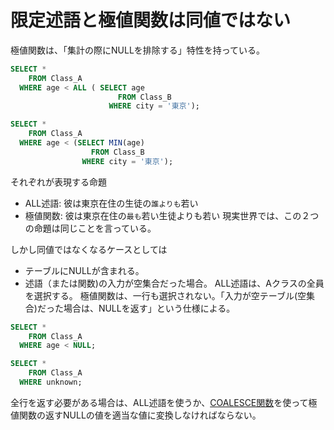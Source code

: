# 限定述語と極値関数は同値ではない
極値関数は、「集計の際にNULLを排除する」特性を持っている。

```sql
SELECT *
	FROM Class_A
  WHERE age < ALL ( SELECT age
						FROM Class_B
					  WHERE city = '東京');
```

```sql
SELECT * 
	FROM Class_A
  WHERE age < (SELECT MIN(age)
				  FROM Class_B
				WHERE city = '東京');
```

それぞれが表現する命題
- ALL述語: 彼は東京在住の生徒の`誰よりも`若い
- 極値関数: 彼は東京在住の`最も`若い生徒よりも若い
現実世界では、この２つの命題は同じことを言っている。

しかし同値ではなくなるケースとしては
- テーブルにNULLが含まれる。
- 述語（または関数)の入力が空集合だった場合。
ALL述語は、Aクラスの全員を選択する。
極値関数は、一行も選択されない。「入力が空テーブル(空集合)だった場合は、NULLを返す」という仕様による。

```sql
SELECT *
	FROM Class_A
  WHERE age < NULL;
```

```sql
SELECT *
	FROM Class_A
  WHERE unknown;
```

全行を返す必要がある場合は、ALL述語を使うか、[COALESCE関数](COALESCE%E9%96%A2%E6%95%B0.md)を使って極値関数の返すNULLの値を適当な値に変換しなければならない。